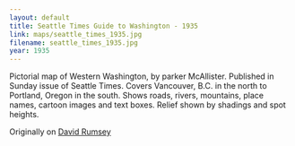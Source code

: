 ```yaml
---
layout: default
title: Seattle Times Guide to Washington - 1935
link: maps/seattle_times_1935.jpg
filename: seattle_times_1935.jpg
year: 1935
---
```


Pictorial map of Western Washington, by parker McAllister. Published in Sunday issue of Seattle Times. Covers Vancouver, B.C. in the north to Portland, Oregon in the south. Shows roads, rivers, mountains, place names, cartoon images and text boxes. Relief shown by shadings and spot heights.


Originally on [David Rumsey](http://www.davidrumsey.com/luna/servlet/detail/RUMSEY~8~1~278943~90052002:The-Seattle-Times---Guide-to-the-ev?sort=Pub_List_No_InitialSort%2CPub_Date%2CPub_List_No%2CSeries_No?&qvq=q:seattle;sort:Pub_List_No_InitialSort%2CPub_Date%2CPub_List_No%2CSeries_No;lc:RUMSEY~8~1&mi=176&trs=178#)
